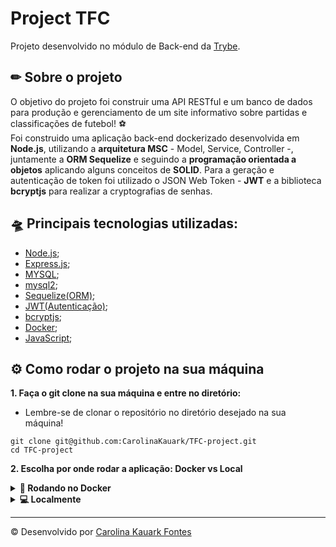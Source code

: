 # Project TFC
Projeto desenvolvido no módulo de Back-end da [Trybe](https://www.betrybe.com/). 

## ✏ Sobre o projeto
O objetivo do projeto foi construir uma API RESTful e um banco de dados para produção e gerenciamento de um site informativo sobre partidas e classificações de futebol! :soccer:
</br>
Foi construido uma aplicação back-end dockerizado desenvolvida em <strong>Node.js</strong>, utilizando a <strong>arquitetura MSC</strong> - Model, Service, Controller -, juntamente a <strong>ORM Sequelize</strong> e seguindo a <strong>programação orientada a objetos</strong> aplicando alguns conceitos de <strong>SOLID</strong>.
Para a geração e autenticação de token foi utilizado o JSON Web Token - <strong>JWT</strong> e a biblioteca <strong>bcryptjs</strong> para realizar a cryptografias de senhas.

## 🛸 Principais tecnologias utilizadas: 
- [Node.js](https://nodejs.org/en/);
- [Express.js](https://expressjs.com/);
- [MYSQL](https://www.mysql.com/);
- [mysql2](https://www.npmjs.com/package/mysql2);
- [Sequelize(ORM)](https://sequelize.org/);
- [JWT(Autenticação)](https://jwt.io/);
- [bcryptjs](https://www.npmjs.com/package/bcryptjs);
- [Docker](https://www.docker.com/);
- [JavaScript](https://developer.mozilla.org/pt-BR/docs/Web/JavaScript);

## ⚙ Como rodar o projeto na sua máquina

<strong>1. Faça o git clone na sua máquina e entre no diretório:</strong>
 - Lembre-se de clonar o repositório no diretório desejado na sua máquina!
 ```
 git clone git@github.com:CarolinaKauark/TFC-project.git
 cd TFC-project
 ```
 
 <strong>2. Escolha por onde rodar a aplicação: Docker vs Local</strong>

<details>
  <summary><strong>🐳 Rodando no Docker</strong></summary> 
  </br>

  **:warning: Seu docker-compose precisa estar na versão 1.29 ou superior. [Veja aqui](https://www.digitalocean.com/community/tutorials/how-to-install-and-use-docker-compose-on-ubuntu-20-04-pt) ou [na documentação](https://docs.docker.com/compose/install/) como instalá-lo. No primeiro artigo, você pode substituir onde está com `1.26.0` por `1.29.2`.**


  👉 <strong> 2.1 Rode os serviços `react` , `node` e `db` com o comando: </strong>
  ```
  npm run compose:up
  ```

  - Esses serviços irão inicializar um container chamado `app-frontend-1` , `app_backend` e outro chamado `db`;
  - Caso ocorra algum erro, você pode verificar os logs dos containers com o comando `docker-compose logs <nome-do-seu-serviço>`;


  👉 <strong>2.2 Use o comando:</strong>
  ```
  docker exec -it app_backend bash
  ```
  - Ele te dará acesso ao terminal interativo do container criado pelo compose, que está rodando em segundo plano.

  👉 <strong>2.3 Instale as dependências dentro do container com:</strong>
  ```
  npm install
  npm run debug
  ```
  
  - **:warning: Atenção:** Caso opte por utilizar o Docker, **TODOS** os comandos disponíveis no `package.json` (npm start, npm test, npm run dev, ...) devem ser executados **DENTRO** do container, ou seja, no terminal que aparece após a execução do comando `docker exec` citado acima. 

  - ✨ **Dica:** A extensão `Remote - Containers` (que estará na seção de extensões recomendadas do VS Code) é indicada para que você possa desenvolver sua aplicação no container Docker direto no VS Code, como você faz com seus arquivos locais.

</details>

<details>
  <summary><strong> 💻 Localmente</strong></summary> 
</br>

👉 <strong>2.1 Instale as dependências: </strong>
```
npm install
```

- **:warning: Atenção:** Não esqueça de renomear/configurar o arquivo `.env.example` para os testes locais funcionarem.
- **:warning: Atenção:** Para rodar o projeto desta forma, **obrigatoriamente** você deve ter o `Node.js` instalado em seu computador.
- **:warning: Atenção:** A versão do `Node.js` e `NPM` a ser utilizada é `"node": ">=16.0.0"` e `"npm": ">=7.0.0"`, como descrito a chave `engines` no arquivo `package.json`. Idealmente deve-se utilizar o Node.js na `versão 16.14`, a versão na que esse projeto foi testado.

  <br/>
 </details>
 
 ---
© Desenvolvido por [Carolina Kauark Fontes](https://www.linkedin.com/in/carolina-kauark-fontes/) 

